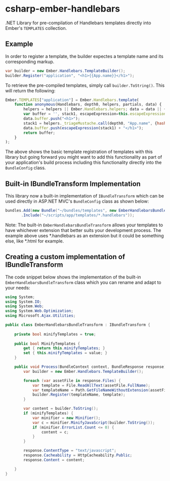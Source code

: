 csharp-ember-handlebars
=======================

.NET Library for pre-compilation of Handlebars templates directly into Ember's `TEMPLATES` collection. 

## Example

In order to register a template, the builder expectes a template name and its corresponding markup.

```csharp
var builder = new Ember.Handlebars.TemplateBuilder();
builder.Register("application", "<h1>{{App.name}}</h1>");
```

To retrieve the pre-compiled templates, simply call `builder.ToString()`. This will return the following:     

```javascript
Ember.TEMPLATES["application"] = Ember.Handlebars.template(
    function anonymous(Handlebars, depth0, helpers, partials, data) {
        helpers = helpers || Ember.Handlebars.helpers; data = data || {};
        var buffer = '', stack1, escapeExpression=this.escapeExpression;
        data.buffer.push("<h1>");
        stack1 = helpers._triageMustache.call(depth0, "App.name", {hash:{},contexts:[depth0],data:data});
        data.buffer.push(escapeExpression(stack1) + "</h1>");
        return buffer;
    }
);
```

The above shows the basic template registration of templates with this library but going forward you might want 
to add this functionality as part of your application's build process including this functionality directly into
the `BundleConfig` class.

## Built-in IBundleTransform Implementation
This library now a built-in implementation of `IBundleTransform` which can be used directly in ASP.NET MVC's 
`BundleConfig` class as shown below:

```csharp
bundles.Add(new Bundle("~/bundles/templates", new EmberHandlebarsBundleTransform())
       .Include("~/scripts/app/templates/*.handlebars"));
```
Note: The built-in `EmberHandlebarsBundleTransform` allows your templates to have whichever extension 
that better suits your development process. The example above uses *.handlebars as an extension but it could be 
something else, like *.html for example.

## Creating a custom implementation of IBundleTransform
The code snippet below shows the implementation of the built-in `EmberHandlebarsBundleTransform` class which you can 
rename and adapt to your needs:

```csharp
using System;
using System.IO;
using System.Web;
using System.Web.Optimization;
using Microsoft.Ajax.Utilities;

public class EmberHandlebarsBundleTransform : IBundleTransform {
    
    private bool minifyTemplates = true;
    
    public bool MinifyTemplates {
        get { return this.minifyTemplates; }
        set { this.minifyTemplates = value; }
    }

    public void Process(BundleContext context, BundleResponse response) {
        var builder = new Ember.Handlebars.TemplateBuilder();

        foreach (var assetFile in response.Files) {
            var template = File.ReadAllText(assetFile.FullName);
            var templateName = Path.GetFileNameWithoutExtension(assetFile.FullName);
            builder.Register(templateName, template);
        }

        var content = builder.ToString();
        if (minifyTemplates) {
            var minifier = new Minifier();
            var c = minifier.MinifyJavaScript(builder.ToString());
            if (minifier.ErrorList.Count <= 0) {
                content = c;
            }
        }

        response.ContentType = "text/javascript";
        response.Cacheability = HttpCacheability.Public;
        response.Content = content;

    }
}
```

